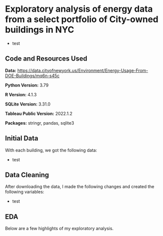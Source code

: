 # Exploratory analysis of energy data from a select portfolio of City-owned buildings in NYC

* test

## Code and Resources Used
**Data:** https://data.cityofnewyork.us/Environment/Energy-Usage-From-DOE-Buildings/mq6n-s45c

**Python Version:** 3.79

**R Version:** 4.1.3

**SQLite Version:** 3.31.0

**Tableau Public Version:** 2022.1.2

**Packages:** stringr, pandas, sqlite3

## Initial Data
With each building, we got the following data:

* test

## Data Cleaning
After downloading the data, I made the following changes and created the following variables:

* test

## EDA
Below are a few highlights of my exploratory analysis.

